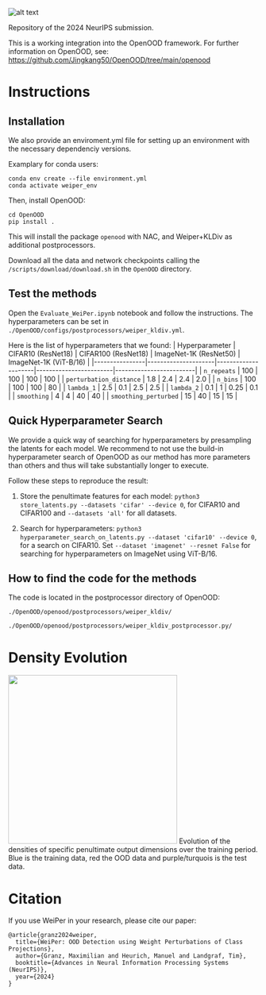 ![alt text](https://github.com/mgranz/weiper_icml/blob/master/WeiPer_v1.png?raw=true)

Repository of the 2024 NeurIPS submission.

This is a working integration into the OpenOOD framework.
For further information on OpenOOD, see: https://github.com/Jingkang50/OpenOOD/tree/main/openood

# Instructions
## Installation 
We also provide an enviroment.yml file for setting up an environment with the necessary dependenciy versions.

Examplary for conda users:
```
conda env create --file environment.yml 
conda activate weiper_env
```

Then, install OpenOOD:
```
cd OpenOOD
pip install .
```
This will install the package `openood` with NAC, and Weiper+KLDiv  as additional postprocessors.

Download all the data and network checkpoints calling the `/scripts/download/download.sh` in the `OpenOOD` directory.

## Test the methods
Open the `Evaluate_WeiPer.ipynb` notebook and follow the instructions.
The hyperparameters can be set in `./OpenOOD/configs/postprocessors/weiper_kldiv.yml`.

Here is the list of hyperparameters that we found:
| Hyperparameter | CIFAR10 (ResNet18) | CIFAR100 (ResNet18) | ImageNet-1K (ResNet50) | ImageNet-1K (ViT-B/16) |
|----------------|---------------------|---------------------|------------------------|-------------------------|
| `n_repeats`             | 100                 | 100                 | 100                    | 100                     |
| `perturbation_distance`             | 1.8                 | 2.4                 | 2.4                    | 2.0                     |
| `n_bins`         | 100                 | 100                 | 100                    | 80                      |
| `lambda_1`            | 2.5                 | 0.1                 | 2.5                    | 2.5                     |
| `lambda_2`            | 0.1                 | 1                   | 0.25                   | 0.1                     |
| `smoothing`            | 4                   | 4                   | 40                     | 40                      |
| `smoothing_perturbed`            | 15                  | 40                  | 15                     | 15                      |

## Quick Hyperparameter Search
We provide a quick way of searching for hyperparameters by presampling the latents for each model. We recommend to not use the build-in hyperparameter search of OpenOOD as our method has more parameters than others and thus will take substantially longer to execute.

Follow these steps to reproduce the result:

1. Store the penultimate features for each model:
`python3 store_latents.py --datasets 'cifar' --device 0`,
for CIFAR10 and CIFAR100 and `--datasets 'all'` for all datasets.

2. Search for hyperparameters:
`python3 hyperparameter_search_on_latents.py --dataset 'cifar10' --device 0`,
for a search on CIFAR10. Set `--dataset 'imagenet' --resnet False` for searching for hyperparameters on ImageNet using ViT-B/16.


## How to find the code for the methods
The code is located in the postprocessor directory of OpenOOD:


`./OpenOOD/openood/postprocessors/weiper_kldiv/`

`./OpenOOD/openood/postprocessors/weiper_kldiv_postprocessor.py/`

# Density Evolution 

<img src="https://github.com/mgranz/weiper_icml/blob/master/Weiper/ResNet18_penultimate_layer_resize.gif" width="340" height="340" />
Evolution of the densities of specific penultimate output dimensions over the training period. Blue is the training data, red the OOD data and purple/turquois is the test data.

# Citation

If you use WeiPer in your research, please cite our paper:
```
@article{granz2024weiper,
  title={WeiPer: OOD Detection using Weight Perturbations of Class Projections},
  author={Granz, Maximilian and Heurich, Manuel and Landgraf, Tim},
  booktitle={Advances in Neural Information Processing Systems (NeurIPS)},
  year={2024}
}
```
